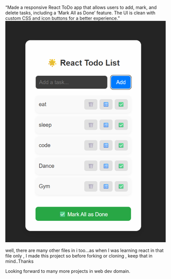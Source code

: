 “Made a responsive React ToDo app that allows users to add, mark, and delete tasks, including a ‘Mark All as Done’ feature. The UI is clean with custom CSS and icon buttons for a better experience.”
![Todo App Screenshot](public/Todo.png.png)

well, there are many other files in i too...as when I was learning react in that file only , I made this project so before forking or cloning , keep that in mind..Thanks

Looking forward to many more projects in web dev domain.
